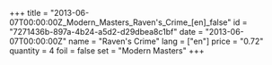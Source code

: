 +++
title = "2013-06-07T00:00:00Z_Modern_Masters_Raven's_Crime_[en]_false"
id = "7271436b-897a-4b24-a5d2-d29dbea8c1bf"
date = "2013-06-07T00:00:00Z"
name = "Raven's Crime"
lang = ["en"]
price = "0.72"
quantity = 4
foil = false
set = "Modern Masters"
+++

